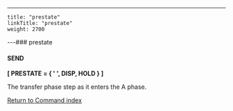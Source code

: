 ---
    title: "prestate"
    linkTitle: "prestate"
    weight: 2700
---### prestate

#### SEND

****[ PRESTATE = { ' ', DISP, HOLD } ]****

The transfer phase step as it enters the A phase.

[Return to Command index](../../)
